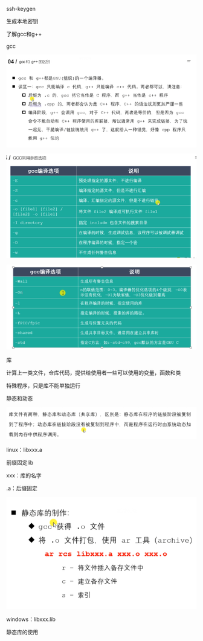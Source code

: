 ssh-keygen

生成本地密钥



了解gcc和g++



gcc

![image-20220425105314736](../../img/image-20220425105314736.png)



![image-20220425105355041](../../img/image-20220425105355041.png)





![image-20220425105707649](../../img/image-20220425105707649.png)



库

计算上一类文件，仓库代码，提供给使用者一些可以使用的变量，函数和类

特殊程序，只是库不能单独运行

静态和动态

![image-20220425105955032](../../img/image-20220425105955032.png)



linux：libxxx.a

前缀固定lib

xxx：库的名字

.a：后缀固定

![image-20220425110427560](../../img/image-20220425110427560.png)

windows：libxxx.lib



静态库的使用

